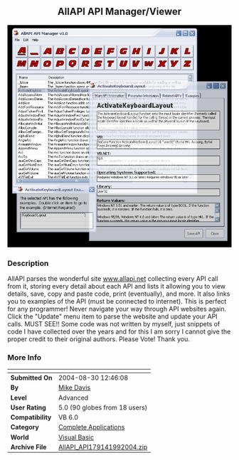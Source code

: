 ﻿<div align="center">

## AllAPI API Manager/Viewer

<img src="PIC2004992147354774.jpg">
</div>

### Description

AllAPI parses the wonderful site www.allapi.net collecting every API call from it, storing every detail about each API and lists it allowing you to view details, save, copy and paste code, print (eventually), and more. It also links you to examples of the API (must be connected to internet). This is perfect for any programmer! Never navigate your way through API websites again. Click the "Update" menu item to parse the website and update your API calls. MUST SEE!! Some code was not written by myself, just snippets of code I have collected over the years and for this I am sorry I cannot give the proper credit to their original authors. Please Vote! Thank you.
 
### More Info
 


<span>             |<span>
---                |---
**Submitted On**   |2004-08-30 12:46:08
**By**             |[Mike Davis](https://github.com/Planet-Source-Code/PSCIndex/blob/master/ByAuthor/mike-davis.md)
**Level**          |Advanced
**User Rating**    |5.0 (90 globes from 18 users)
**Compatibility**  |VB 6\.0
**Category**       |[Complete Applications](https://github.com/Planet-Source-Code/PSCIndex/blob/master/ByCategory/complete-applications__1-27.md)
**World**          |[Visual Basic](https://github.com/Planet-Source-Code/PSCIndex/blob/master/ByWorld/visual-basic.md)
**Archive File**   |[AllAPI\_API179141992004\.zip](https://github.com/Planet-Source-Code/mike-davis-allapi-api-manager-viewer__1-56088/archive/master.zip)








